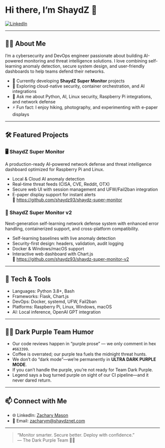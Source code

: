 # Hi there, I’m ShaydZ 👋

[![LinkedIn](https://img.shields.io/badge/LinkedIn-Connect-blue?logo=linkedin)](https://www.linkedin.com/in/zachary-mason-96805190)

---

## 👨‍💻 About Me

I’m a cybersecurity and DevOps engineer passionate about building AI-powered monitoring and threat intelligence solutions. I love combining self-learning anomaly detection, secure system design, and user-friendly dashboards to help teams defend their networks.

- 🔭 Currently developing **ShaydZ Super Monitor** projects  
- 🌱 Exploring cloud-native security, container orchestration, and AI integrations  
- 💬 Ask me about Python, AI, Linux security, Raspberry Pi integrations, and network defense  
- ⚡ Fun fact: I enjoy hiking, photography, and experimenting with e-paper displays  

---

## 🛠️ Featured Projects

### 🖥️ ShaydZ Super Monitor
A production-ready AI-powered network defense and threat intelligence dashboard optimized for Raspberry Pi and Linux.  
- Local & Cloud AI anomaly detection  
- Real-time threat feeds (CISA, CVE, Reddit, OTX)  
- Secure web UI with session management and UFW/Fail2ban integration  
- E-paper display support for instant alerts  
🔗 https://github.com/shaydz93/shaydz-super-monitor

### 🌟 ShaydZ Super Monitor v2
Next-generation self-learning network defense system with enhanced error handling, containerized support, and cross-platform compatibility.  
- Self-learning baselines with live anomaly detection  
- Security-first design: headers, validation, audit logging  
- Docker & Windows/macOS support  
- Interactive web dashboard with Chart.js  
🔗 https://github.com/shaydz93/shaydz-super-monitor-v2

---

## 🔧 Tech & Tools

- Languages: Python 3.8+, Bash  
- Frameworks: Flask, Chart.js  
- DevOps: Docker, systemd, UFW, Fail2ban  
- Platforms: Raspberry Pi, Linux, Windows, macOS  
- AI: Local inference, OpenAI GPT integration

---

## 🖤💜 Dark Purple Team Humor

- Our code reviews happen in “purple prose” — we only comment in hex `#663399`.  
- Coffee is overrated; our purple tea fuels the midnight threat hunts.  
- We don’t do “dark mode”—we’re permanently in **ULTRA DARK PURPLE MODE**.  
- If you can’t handle the purple, you’re not ready for Team Dark Purple.  
- Legend says a bug turned purple on sight of our CI pipeline—and it never dared return.

---

## 📫 Connect with Me

- 🌐 LinkedIn: [Zachary Mason](https://www.linkedin.com/in/zachary-mason-96805190)  
- 📧 Email: zacharym@shaydznet.com

---

> “Monitor smarter. Secure better. Deploy with confidence.”  
> — The Dark Purple Team 🖤💜  
